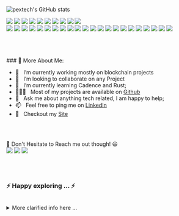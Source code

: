 <p>

![pextech's GitHub stats](https://github-readme-stats.vercel.app/api?username=pextech&show_icons=true&theme=radical)
<br><p>
    <img src="https://img.shields.io/badge/-Visual%20Studio%20Code-23A9F2?style=flat-square&logo=Visual%20Studio%20Code&logoColor=white"/>
    <img src="https://img.shields.io/badge/-Github-181717?style=flat-square&logo=GitHub&logoColor=white"/>         <img src="https://img.shields.io/badge/-sequelize-4285F4?style=flat-square&logo=Bootstrapp%&=white"/>
    <img src="https://img.shields.io/badge/-Git-F44D27?style=flat-square&logo=Git&logoColor=white"/>
    <img src="https://img.shields.io/badge/-NPM-CB3837?style=flat-square&logo=NPM&logoColor=white"/>
    <img src="https://img.shields.io/badge/-Apache-D22128?style=flat-square&logo=Apache&logoColor=white"/>
    <img src="https://img.shields.io/badge/-Trello-0079BF?style=flat-square&logo=Trello&logoColor=white"/>
    <img src="https://img.shields.io/badge/-Slack-E01563?style=flat-square&logo=Slack&logoColor=white"/>
    <img src="https://img.shields.io/badge/Node.js-43853D?style=for-the-badge&logo=node.js&logoColor=white"/>
    <img src="https://img.shields.io/badge/JavaScript-F7DF1E?style=for-the-badge&logo=javascript&logoColor=black"/>
    <br>
    <img src="https://img.shields.io/badge/HTML5-E34F26?style=for-the-badge&logo=html5&logoColor=white"/>
    <img src="https://img.shields.io/badge/CSS3-1572B6?style=for-the-badge&logo=css3&logoColor=white"/>
    <img src="https://img.shields.io/badge/.NET-5C2D91?style=for-the-badge&logo=.net&logoColor=white"/>
    <img src="https://img.shields.io/badge/-Sketch-FA6400?style=flat-square&logo=Sketch&logoColor=white"/>
    <img src="https://img.shields.io/badge/-MySQL-F29111?style=flat-square&logo=MySQL&logoColor=white"/>
    <img src="https://img.shields.io/badge/-Notion-000000?style=flat-square&logo=Notion&logoColor=white"/>
    <img src="https://img.shields.io/badge/jQuery-0769AD?style=for-the-badge&logo=jquery&logoColor=white"/>
     <img src="https://img.shields.io/badge/MongoDB-4EA94B?style=for-the-badge&logo=mongodb&logoColor=white"/>
     <img src="https://img.shields.io/badge/PostgreSQL-316192?style=for-the-badge&logo=postgresql&logoColor=white"/>
    <img src="https://img.shields.io/badge/C%23-239120?style=for-the-badge&logo=c-sharp&logoColor=white"/>
    <img src="https://img.shields.io/badge/C-00599C?style=for-the-badge&logo=c&logoColor=white"/>
     <img src="https://img.shields.io/badge/PHP-777BB4?style=for-the-badge&logo=php&logoColor=white"/>
         <img src="https://img.shields.io/badge/-bootstrapp-4285F4?style=flat-square&logo=Bootstrapp%&=white"/>
   <img src="https://img.shields.io/badge/Heroku-430098?style=for-the-badge&logo=heroku&logoColor=white"/>
   <img src="https://img.shields.io/badge/Redux-593D88?style=for-the-badge&logo=redux&logoColor=white"/>
    <img src="https://img.shields.io/badge/Tailwind_CSS-38B2AC?style=for-the-badge&logo=tailwind-css&logoColor=white"/>
    <img src="	https://img.shields.io/badge/React-20232A?style=for-the-badge&logo=react&logoColor=61DAFB"/>
    <img src="https://img.shields.io/badge/-Storybook-FF4785?style=flat-square&logo=Storybook&logoColor=white"/>
    <img src="https://img.shields.io/badge/-WebPack-1C78C0?style=flat-square&logo=WebPack&logoColor=white"/>
    <img src="https://img.shields.io/badge/-ESLint-4B32C3?style=flat-square&logo=ESLint&logoColor=white"/>
             <img src="https://img.shields.io/badge/-wordpress-4285F4?style=flat-square&logo=Bootstrapp%&=white"/>
    <img src="https://img.shields.io/badge/-Google%20Cloud-4285F4?style=flat-square&logo=Google%20Cloud&logoColor=white"/>
  </p>
</p>
<br>
<br>
<br>
### 🧐 More About Me:

- 🔭 &nbsp; I’m currently working mostly on blockchain projects
- 🤝 &nbsp; I’m looking to collaborate on any Project
- 🌱 &nbsp; I’m currently learning Cadence and Rust; 
- 👨🏻‍💻 &nbsp; Most of my projects are available on [Github](https://github.com/pextech?tab=repositories)
- 💬 &nbsp; Ask me about anything tech related, I am happy to help;
- 📫 &nbsp; Feel free to ping me on [LinkedIn](https://www.linkedin.com/in/mupenzi-cedrick-10a158196/)
- 📝 &nbsp; Checkout my [Site](https://pextech-resume.netlify.app/)

<br>
<br>
<p>
  📣 Don't Hesitate to Reach me out though! 😃<br/>
  <a href="mailto:mcstain1639@gmail.com?subject=[GitHub]%20🔥%20Proud%20to%20contact"><img src="https://img.shields.io/badge/e‑mail-D14836.svg?style=for-the-badge&logo=GMail&logoColor=white"/></a>
  <a href="https://www.instagram.com/pextech_/"><img src="https://img.shields.io/badge/instagram-E4405F.svg?style=for-the-badge&logo=instagram&logoColor=white"/></a>
  <a href="https://www.linkedin.com/in/mupenzi-cedrick-10a158196/"><img src="https://img.shields.io/badge/linkedin-0077B5.svg?style=for-the-badge&logo=linkedin&logoColor=white"/></a>
</p>
<br>
<br>

<h3>⚡️ Happy exploring ... ⚡️</h3><br/>

<details>
  <summary>More clarified info here ...</summary><br/>


<br>

<br>
<br>

**🐱 My Github Data** 

> 🏆 12 Contributions in the Year 2021
 > 
> 📦 0 Bytes Used in Github's Storage 
 > 
> 💼 Opted to Hire
 > 
> 📜 35+ Public Repositories 
 > 
> 🔑 0 Private Repositories  
 > 
**I'm an Early 🐤** 

```text
🌞 Morning    29 commits     ██████████████████████░░░   92.1% 
🌆 Daytime    117 commits    ████████████████████░░░░░   80.77% 
🌃 Evening    99 commits     ███████████████████████░░   94.49% 
🌙 Night      42 commits     ██████████████████████░░░   92.63%

```
📅 **I'm Most Productive on Monday** 

```text
Monday       63 commits     ███████████████████████░░   93.95% 
Tuesday      30 commits     ████████████████████░░░░░   84.45% 
Wednesday    35 commits     ██████████████████░░░░░░░   72.2% 
Thursday     32 commits     ██████████████████░░░░░░░   71.15% 
Friday       39 commits     ██████████████████░░░░░░░   73.59% 
Saturday     52 commits     ███████████████████░░░░░░   78.12% 
Sunday       36 commits     █████████░░░░░░░░░░░░░░░░   42.54%

```


📊 **This Week I Spent My Time On** 

```text
⌚︎ Time Zone: CAT (Cairo) 

💬 Programming Languages: 
Other                    63 hrs 38 mins      ████████████████████████░   98.86% 
CSS                      80 hrs              ████████████████████████░   99.53% 
HTML                     60 hrs              ████████████████████████░   99.27% 
React.js                 73 hrs 18 mins      █████████████████████░░░░   82.21% 
Nodejs                   93 hrs 21 mins      ████████████████████████░   98.11%

🔥 Editors: 
Browser                  63 hrs 29 mins      ████████████████████████░   98.61% 
VS Code                  44 mins             █████████████████████░░░░   1.16% 
Bash                     52 hrs              █████████████████████░░░░   80.07%

💻 Operating System: 
Windows                  63 hrs 33 mins      ████████████████████████░   98.72% 
Linux                    49 hrs              ███████████████████░░░░░░   71.28%

```

**I Mostly Code in javascript** 

```text
PHP                      3 repos              ███████░░░░░░░░░░░░░░░░░░   18.48% 
C                        2 repos              █████░░░░░░░░░░░░░░░░░░░░   11.74% 
JavaScript               40+ repos            ██████████████████████░░░   80.7% 
python                    0 repos             █████░░░░░░░░░░░░░░░░░░░░   0.0%

```


<!--END_SECTION:waka-->
</details>

